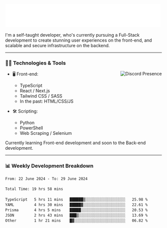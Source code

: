 <img src="assets/wave.svg" alt=":wave:" />

I'm a self-taught developer, who's currently pursuing a Full-Stack development to create stunning user experiences on the front-end, and scalable and secure infrastructure on the backend.

---

### 🧑‍💻 Technologies & Tools

<a href="https://discord.com/users/414304208649453568" target="_blank" rel="nofollow">
   <img src="https://lanyard-profile-readme.vercel.app/api/414304208649453568?idleMessage=Probably%20doing%20something%20else..." alt="Discord Presence" align="right">
</a>

- 🖥️ Front-end:

  - TypeScript
  - React / Next.js
  - Tailwind CSS / SASS
  - In the past: HTML/CSS/JS

- 🛠 Scripting:

  - Python
  - PowerShell
  - Web Scraping / Selenium

Currently learning Front-end development and soon to the Back-end development.

---

### 📊 Weekly Development Breakdown

<!-- ![ccrsxx's GitHub Stats](https://github-readme-stats.vercel.app/api?username=ccrsxx&count_private=true&theme=tokyonight) -->
<!-- ![ccrsxx's Top Langs](https://github-readme-stats.vercel.app/api/top-langs/?username=ccrsxx&hide=lua,java,html&theme=tokyonight) -->

<!--START_SECTION:waka-->

```txt
From: 22 June 2024 - To: 29 June 2024

Total Time: 19 hrs 58 mins

TypeScript   5 hrs 11 mins   ██████▒░░░░░░░░░░░░░░░░░░   25.98 %
YAML         4 hrs 30 mins   █████▓░░░░░░░░░░░░░░░░░░░   22.61 %
Prisma       4 hrs 5 mins    █████░░░░░░░░░░░░░░░░░░░░   20.53 %
JSON         2 hrs 43 mins   ███▒░░░░░░░░░░░░░░░░░░░░░   13.69 %
Other        1 hr 21 mins    █▓░░░░░░░░░░░░░░░░░░░░░░░   06.82 %
```

<!--END_SECTION:waka-->
